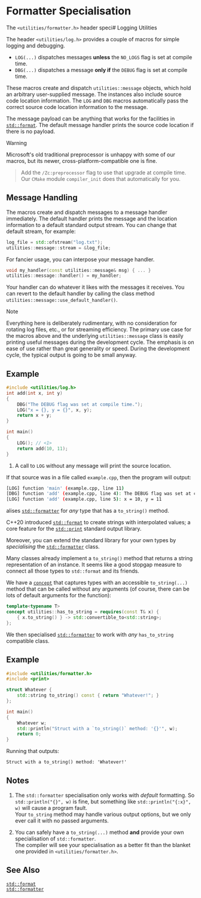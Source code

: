 # Formatter Specialisation

The `<utilities/formatter.h>` header speci# Logging Utilities

The header `<utilities/log.h>` provides a couple of macros for simple logging and debugging.

-   `LOG(...)` dispatches messages **unless** the `NO_LOGS` flag is set at compile time.
-   `DBG(...)` dispatches a message **only if** the `DEBUG` flag is set at compile time.

These macros create and dispatch `utilities::message` objects, which hold an arbitrary user-supplied message. The instances also include source code location information.
The `LOG` and `DBG` macros automatically pass the correct source code location information to the message.

The message payload can be anything that works for the facilities in [`std::format`].
The default message handler prints the source code location if there is no payload.

> [!WARNING]
Microsoft's old traditional preprocessor is unhappy with some of our macros, but its newer, cross-platform-compatible one is fine.
> Add the `/Zc:preprocessor` flag to use that upgrade at compile time.
> Our `CMake` module `compiler_init` does that automatically for you.

## Message Handling

The macros create and dispatch messages to a message handler immediately.
The default handler prints the message and the location information to a default standard output stream.
You can change that default stream, for example:

```c++
log_file = std::ofstream("log.txt");
utilities::message::stream = &log_file;
```

For fancier usage, you can interpose your message handler.

```c++
void my_handler(const utilities::message& msg) { ... }
utilities::message::handler() = my_handler;
```

Your handler can do whatever it likes with the messages it receives.
You can revert to the default handler by calling the class method `utilities::message::use_default_handler()`.

> [!NOTE]
> Everything here is deliberately rudimentary, with no consideration for rotating log files, etc., or for streaming efficiency.
> The primary use case for the macros above and the underlying `utilities::message` class is easily printing useful messages during the development cycle.
> The emphasis is on ease of use rather than great generality or speed.
> During the development cycle, the typical output is going to be small anyway.

## Example

```cpp
#include <utilities/log.h>
int add(int x, int y)
{
    DBG("The DEBUG flag was set at compile time.");
    LOG("x = {}, y = {}", x, y);
    return x + y;
}

int main()
{
    LOG(); // <1>
    return add(10, 11);
}
```

1. A call to `LOG` without any message will print the source location.

If that source was in a file called `example.cpp`, then the program will output:

```sh
[LOG] function 'main' (example.cpp, line 11)
[DBG] function 'add' (example.cpp, line 4): The DEBUG flag was set at compile time.
[LOG] function 'add' (example.cpp, line 5): x = 10, y = 11
```

alises [`std::formatter`] for _any_ type that has a `to_string()` method.

C++20 introduced [`std::format`] to create strings with interpolated values; a core feature for the [`std::print`] standard output library.

Moreover, you can extend the standard library for your own types by _specialising_ the [`std::formatter`] class.

Many classes already implement a `to_string()` method that returns a string representation of an instance.
It seems like a good stopgap measure to connect all those types to `std::format` and its friends.

We have a [`concept`] that captures types with an accessible `to_string(...)` method that can be called without any arguments (of course, there can be lots of default arguments for the function):

```c++
template<typename T>
concept utilities::has_to_string = requires(const T& x) {
    { x.to_string() } -> std::convertible_to<std::string>;
};
```

We then specialised [`std::formatter`] to work with _any_ `has_to_string` compatible class.

## Example

```cpp
#include <utilities/formatter.h>
#include <print>

struct Whatever {
    std::string to_string() const { return "Whatever!"; }
};

int main()
{
    Whatever w;
    std::println("Struct with a `to_string()` method: '{}'", w);
    return 0;
}
```

Running that outputs:

```txt
Struct with a to_string() method: 'Whatever!'
```

## Notes

1. The `std::formatter` specialisation only works with _default_ formatting.
 So `std::println("{}", w)` is fine, but something like `std::println("{:x}", w)` will cause a program fault. <br>
  Your `to_string` method may handle various output options, but we only ever call it with no passed arguments.

2. You can safely have a `to_string(...)` method **and** provide your own specialisation of `std::formatter`. <br>
 The compiler will see your specialisation as a better fit than the blanket one provided in `<utilities/formatter.h>`.

## See Also

[`std::format`] <br>
[`std::formatter`]

<!-- Reference Links -->

[`concept`]: https://en.cppreference.com/w/cpp/language/constraints
[`std::format`]: https://en.cppreference.com/w/cpp/utility/format/format
[`std::formatter`]: https://en.cppreference.com/w/cpp/utility/format/formatter
[`std::print`]: https://en.cppreference.com/w/cpp/io/print.html
